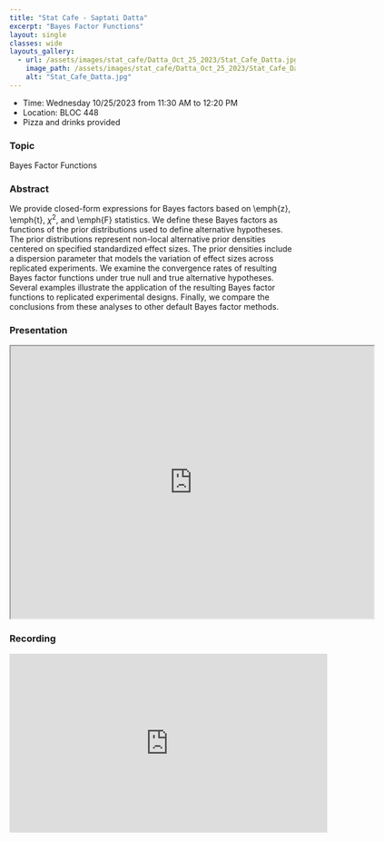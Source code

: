 ```yaml
---
title: "Stat Cafe - Saptati Datta"
excerpt: "Bayes Factor Functions"
layout: single
classes: wide
layouts_gallery:
  - url: /assets/images/stat_cafe/Datta_Oct_25_2023/Stat_Cafe_Datta.jpg
    image_path: /assets/images/stat_cafe/Datta_Oct_25_2023/Stat_Cafe_Datta.jpg
    alt: "Stat_Cafe_Datta.jpg"
---
```


- Time: Wednesday 10/25/2023 from 11:30 AM to 12:20 PM
- Location: BLOC 448
- Pizza and drinks provided
<!-- - [Presentation]({{ "/assets/files/stat_cafe/Datta_Oct_25_2023/Stat_Cafe_Saptati_revised.pdf" | relative_url }}) -->
<!-- - [Recording](https://www.youtube.com/watch?v=Gdf5ABS4su4) -->

### Topic
Bayes Factor Functions


### Abstract
We provide closed-form expressions for Bayes factors based on \emph{z}, \emph{t}, $\chi^2$, and \emph{F} statistics. We define these Bayes factors as functions of the prior distributions used to define alternative hypotheses. The prior distributions represent non-local alternative prior densities centered on specified standardized effect sizes. The prior densities include a dispersion parameter that models the variation of effect sizes across replicated experiments. We examine the convergence rates of resulting Bayes factor functions under true null and true alternative hypotheses. Several examples illustrate the application of the resulting Bayes factor functions to replicated experimental designs.  Finally, we compare the conclusions from these analyses to other default Bayes factor methods.



### Presentation 
<iframe src="https://drive.google.com/file/d/1kPC3-PtS2ursIyiQa4ciO9hZLZbSnsum/preview" width="640" height="480" allow="autoplay"></iframe>

### Recording
<iframe width="560" height="315" src="https://www.youtube.com/embed/Gdf5ABS4su4?si=JyRZ0iQJAREBNFBo" title="YouTube video player" frameborder="0" allow="accelerometer; autoplay; clipboard-write; encrypted-media; gyroscope; picture-in-picture; web-share" allowfullscreen></iframe>

